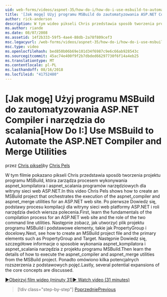```yaml
---
uid: web-forms/videos/aspnet-35/how-do-i/how-do-i-use-msbuild-to-automate-the-aspnet-compiler-and-merge-utilities
title: '[Jak mogę] Użyj programu MSBuild do zautomatyzowania ASP.NET Compiler i narzędzia do scalania | Dokumentacja firmy Microsoft'
author: rick-anderson
description: W tym wideo pikseli Chris przedstawia sposób tworzenia projektu programu MSBuild, która zarządza procesem wykonywania aspnet_compiler i aspnet_merge narzędzia dla środowiska ASP...
ms.author: riande
ms.date: 08/07/2008
ms.assetid: 14f2b333-59f5-4ae4-88db-2a78f809cef3
msc.legacyurl: /web-forms/videos/aspnet-35/how-do-i/how-do-i-use-msbuild-to-automate-the-aspnet-compiler-and-merge-utilities
msc.type: video
ms.openlocfilehash: bed850b06b69e101d34f6987c9e6c66ab928543c
ms.sourcegitcommit: 45ac74e400f9f2b7dbded66297730f6f14a4eb25
ms.translationtype: MT
ms.contentlocale: pl-PL
ms.lasthandoff: 08/16/2018
ms.locfileid: "41752480"
---
```

<a name="how-do-i-use-msbuild-to-automate-the-aspnet-compiler-and-merge-utilities"></a><span data-ttu-id="11217-103">[Jak mogę] Użyj programu MSBuild do zautomatyzowania ASP.NET Compiler i narzędzia do scalania</span><span class="sxs-lookup"><span data-stu-id="11217-103">[How Do I:] Use MSBuild to Automate the ASP.NET Compiler and Merge Utilities</span></span>
====================
<span data-ttu-id="11217-104">przez [Chris pikseli](https://twitter.com/chrispels)</span><span class="sxs-lookup"><span data-stu-id="11217-104">by [Chris Pels](https://twitter.com/chrispels)</span></span>

<span data-ttu-id="11217-105">W tym filmie pokazano pikseli Chris przedstawia sposób tworzenia projektu programu MSBuild, która zarządza procesem wykonywania aspnet\_kompilatora i aspnet\_scalania programów narzędziowych dla witryny sieci web ASP.NET.</span><span class="sxs-lookup"><span data-stu-id="11217-105">In this video Chris Pels shows how to create an MSBuild project that orchestrates the execution of the aspnet\_compiler and aspnet\_merge utilities for an ASP.NET web site.</span></span> <span data-ttu-id="11217-106">Po pierwsze Dowiedz się, podstawy procesu kompilacji dla witryny sieci web platformy ASP.NET i roli narzędzia dwóch wiersza polecenia.</span><span class="sxs-lookup"><span data-stu-id="11217-106">First, learn the fundamentals of the compilation process for an ASP.NET web site and the role of the two command line utilities.</span></span> <span data-ttu-id="11217-107">Następnie zobacz, jak utworzyć plik projektu programu MSBuild i podstawowe elementy, takie jak PropertyGroup i docelowy.</span><span class="sxs-lookup"><span data-stu-id="11217-107">Next, see how to create an MSBuild project file and the primary elements such as PropertyGroup and Target.</span></span> <span data-ttu-id="11217-108">Następnie Dowiedz się, szczegółowe informacje o sposobie wykonania aspnet\_kompilatora i aspnet\_scalania narzędzia z projektu programu MSBuild.</span><span class="sxs-lookup"><span data-stu-id="11217-108">Then learn the details of how to execute the aspnet\_compiler and aspnet\_merge utilities from the MSBuild project.</span></span> <span data-ttu-id="11217-109">Ponadto omówiono kilka potencjalnych rozszerzenia z podstawowych pojęć.</span><span class="sxs-lookup"><span data-stu-id="11217-109">Lastly, several potential expansions of the core concepts are discussed.</span></span>

[<span data-ttu-id="11217-110">&#9654;Obejrzyj film wideo (minuty 31)</span><span class="sxs-lookup"><span data-stu-id="11217-110">&#9654; Watch video (31 minutes)</span></span>](https://channel9.msdn.com/Blogs/ASP-NET-Site-Videos/how-do-i-use-msbuild-to-automate-the-aspnet-compiler-and-merge-utilities)

> [!div class="step-by-step"]
> [<span data-ttu-id="11217-111">Poprzednie</span><span class="sxs-lookup"><span data-stu-id="11217-111">Previous</span></span>](how-do-i-serialize-a-graph-with-the-entity-framework.md)
